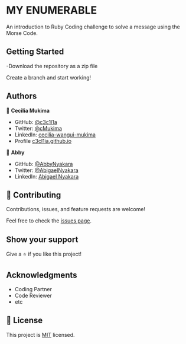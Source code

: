 # MY ENUMERABLE
An introduction to Ruby Coding challenge to solve a message using the Morse Code. 

## Getting Started
-Download the repository as a zip file

Create a branch and start working!

## Authors

👤 **Cecilia Mukima**

- GitHub: [@c3c1l1a](https://github.com/c3c1l1a/)
- Twitter: [@cMukima](https://twitter.com/CMukima)
- LinkedIn: [cecilia-wangui-mukima](https://linkedin.com/in/linkedinhandle)
- Profile [c3cl1ia.github.io](https://c3c1l1a.github.io)

👤 **Abby**

- GitHub: [@AbbyNyakara](https://github.com/AbbyNyakara)
- Twitter: [@AbigaelNyakara](https://twitter.com/AbbyNyakara)
- LinkedIn: [Abigael Nyakara](https://linkedin.com/in/AbbyNyakara)


## 🤝 Contributing

Contributions, issues, and feature requests are welcome!

Feel free to check the [issues page](../../issues/).

## Show your support

Give a ⭐️ if you like this project!

## Acknowledgments

- Coding Partner
- Code Reviewer
- etc

## 📝 License

This project is [MIT](https://spdx.org/licenses/MIT.html) licensed.
